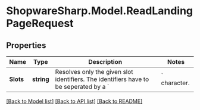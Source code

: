 # ShopwareSharp.Model.ReadLandingPageRequest

## Properties

Name | Type | Description | Notes
------------ | ------------- | ------------- | -------------
**Slots** | **string** | Resolves only the given slot identifiers. The identifiers have to be seperated by a &#x60;|&#x60; character. | [optional] 

[[Back to Model list]](../../README.md#documentation-for-models) [[Back to API list]](../../README.md#documentation-for-api-endpoints) [[Back to README]](../../README.md)

